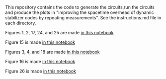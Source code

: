 This repository contains the code to generate the circuits,run the circuits and produce the plots in "Improving the spacetime overhead of dynamic stabilizer codes by repeating measurements".
See the instructions.md file in each directory.


Figures 1, 2, 17, 24, and 25 are made [in this notebook](https://github.com/peter-janderks/floquet_colour_codes_numerics/blob/main/phenomenological_noise/generate_phenomenological_noise_plots.ipynb) 

Figure 15 is made [in this notebook](https://github.com/peter-janderks/floquet_colour_codes_numerics/blob/main/phenomenological_noise/teraquop_linefit_plots.ipynb)

Figures 3, 4, and 18 are made [in this notebook](https://github.com/peter-janderks/floquet_colour_codes_numerics/blob/main/circuit_level_noise_experiments/generate_plots.ipynb)

Figure 16 is made [in this notebook](https://github.com/peter-janderks/floquet_colour_codes_numerics/blob/main/volume_verification_experiments/volume_verification_plot.ipynb)

Figure 26 is made [in this notebook](https://github.com/peter-janderks/floquet_colour_codes_numerics/blob/main/timelike_distance/timelike_distance_plot.ipynb)
